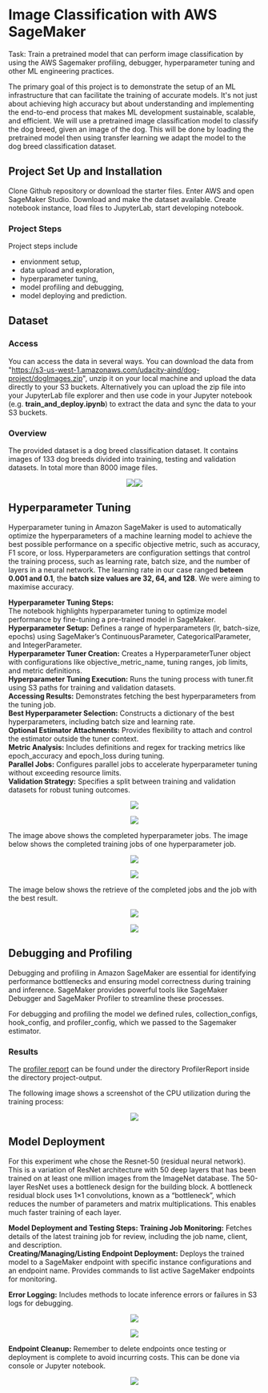 # Image Classification with AWS SageMaker

Task: Train a pretrained model that can perform image classification by using the AWS Sagemaker profiling, debugger, hyperparameter tuning and other ML engineering practices.

The primary goal of this project is to demonstrate the setup of an ML infrastructure that can facilitate the training of accurate models. It's not just about achieving high accuracy but about understanding and implementing the end-to-end process that makes ML development sustainable, scalable, and efficient. We will use a pretrained image classification model to classify the dog breed, given an image of the dog. This will be done by loading the pretrained model then using transfer learning we adapt the model to the dog breed classification dataset.

## Project Set Up and Installation
Clone Github repository or download the starter files. Enter AWS  and open SageMaker Studio. Download and make the dataset available. Create notebook instance, load files to JupyterLab, start developing notebook.

### Project Steps
Project steps include
- envionment setup,
- data upload and exploration,
- hyperparameter tuning,
- model profiling and debugging,
- model deploying and prediction.

## Dataset

### Access
You can access the data in several ways. You can download the data from "https://s3-us-west-1.amazonaws.com/udacity-aind/dog-project/dogImages.zip", unzip it on your local machine and upload the data directly to your S3 buckets.
Alternatively you can upload the zip file into your JupyterLab file explorer and then use code in your Jupyter notebook (e.g. **train_and_deploy.ipynb**) to extract the data and sync the data to your S3 buckets.

### Overview
The provided dataset is a dog breed classification dataset. It contains images of 133 dog breeds divided into training, testing and validation datasets. In total more than 8000 image files.

<p align="center">
  <img src="./screenshots/screenshot_project_18.JPG" /><img src="./screenshots/screenshot_project_19.JPG" />
</p>

## Hyperparameter Tuning
Hyperparameter tuning in Amazon SageMaker is used to automatically optimize the hyperparameters of a machine learning model to achieve the best possible performance on a specific objective metric, such as accuracy, F1 score, or loss. Hyperparameters are configuration settings that control the training process, such as learning rate, batch size, and the number of layers in a neural network. The learning rate in our case ranged **beteen 0.001 and 0.1**, the **batch size values are 32, 64, and 128**. We were aiming to maximise accuracy.

**Hyperparameter Tuning Steps:**<br>
The notebook highlights hyperparameter tuning to optimize model performance by fine-tuning a pre-trained model in SageMaker.<br>
**Hyperparameter Setup:** Defines a range of hyperparameters (lr, batch-size, epochs) using SageMaker’s ContinuousParameter, CategoricalParameter, and IntegerParameter.<br>
**Hyperparameter Tuner Creation:** Creates a HyperparameterTuner object with configurations like objective_metric_name, tuning ranges, job limits, and metric definitions.<br>
**Hyperparameter Tuning Execution:** Runs the tuning process with tuner.fit using S3 paths for training and validation datasets.<br>
**Accessing Results:** Demonstrates fetching the best hyperparameters from the tuning job.<br>
**Best Hyperparameter Selection:** Constructs a dictionary of the best hyperparameters, including batch size and learning rate.<br>
**Optional Estimator Attachments:** Provides flexibility to attach and control the estimator outside the tuner context.<br>
**Metric Analysis:** Includes definitions and regex for tracking metrics like epoch_accuracy and epoch_loss during tuning.<br>
**Parallel Jobs:** Configures parallel jobs to accelerate hyperparameter tuning without exceeding resource limits.<br>
**Validation Strategy:** Specifies a split between training and validation datasets for robust tuning outcomes.<br>

<p align="center">
  <img src="./screenshots/screenshot_project_10.JPG" />
</p>
<p align="center">
  <img src="./screenshots/screenshot_project_4.JPG" />
</p>
The image above shows the completed hyperparameter jobs. The image below shows the completed training jobs of one hyperparameter job.
<p align="center">
  <img src="./screenshots/screenshot_project_5.JPG" />
</p>

<p align="center">
  <img src="./screenshots/screenshot_project_8.JPG" />
</p>

The image below shows the retrieve of the completed jobs and the job with the best result.
<p align="center">
  <img src="./screenshots/screenshot_project_16.JPG" />
</p>
<p align="center">
  <img src="./screenshots/screenshot_project_17.JPG" />
</p>

## Debugging and Profiling
Debugging and profiling in Amazon SageMaker are essential for identifying performance bottlenecks and ensuring model correctness during training and inference. SageMaker provides powerful tools like SageMaker Debugger and SageMaker Profiler to streamline these processes.

For debugging and profiling the model we defined rules, collection_configs, hook_config, and profiler_config, which we passed to the Sagemaker estimator.

### Results
The [profiler report](.//ProfilerReport/profiler-output/profiler-report.html) can be found under the directory ProfilerReport inside the directory project-output.

The following image shows a screenshot of the CPU utilization during the training process:

<p align="center">
  <img src="./screenshots/screenshot_project_14.JPG" />
</p>

## Model Deployment
For this experiment whe chose the Resnet-50 (residual neural network). This is a variation of ResNet architecture with 50 deep layers that has been trained on at least one million images from the ImageNet database. The 50-layer ResNet uses a bottleneck design for the building block. A bottleneck residual block uses 1×1 convolutions, known as a “bottleneck”, which reduces the number of parameters and matrix multiplications. This enables much faster training of each layer.

**Model Deployment and Testing Steps:**
**Training Job Monitoring:** Fetches details of the latest training job for review, including the job name, client, and description.<br>
**Creating/Managing/Listing Endpoint Deployment:** Deploys the trained model to a SageMaker endpoint with specific instance configurations and an endpoint name. Provides commands to list active SageMaker endpoints for monitoring.<br>

**Error Logging:** Includes methods to locate inference errors or failures in S3 logs for debugging.<br>

<p align="center">
  <img src="./screenshots/screenshot_project_11.JPG" />
</p>
<p align="center">
  <img src="./screenshots/screenshot_project_12.JPG" />
</p>

**Endpoint Cleanup:** Remember to delete endpoints once testing or deployment is complete to avoid incurring costs. This can be done via console or Jupyter notebook.<br>
<p align="center">
  <img src="./screenshots/screenshot_project_15.JPG" />
</p>

